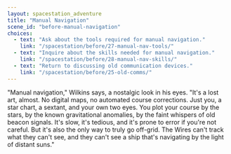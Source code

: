 ```yaml
---
layout: spacestation_adventure
title: "Manual Navigation"
scene_id: "before-manual-navigation"
choices:
  - text: "Ask about the tools required for manual navigation."
    link: "/spacestation/before/27-manual-nav-tools/"
  - text: "Inquire about the skills needed for manual navigation."
    link: "/spacestation/before/28-manual-nav-skills/"
  - text: "Return to discussing old communication devices."
    link: "/spacestation/before/25-old-comms/"
---
```


"Manual navigation," Wilkins says, a nostalgic look in his eyes. "It's a lost art, almost. No digital maps, no automated course corrections. Just you, a star chart, a sextant, and your own two eyes. You plot your course by the stars, by the known gravitational anomalies, by the faint whispers of old beacon signals. It's slow, it's tedious, and it's prone to error if you're not careful. But it's also the only way to truly go off-grid. The Wires can't track what they can't see, and they can't see a ship that's navigating by the light of distant suns."
